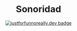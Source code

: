 <div align="center" markdown="1">
<h1>Sonoridad</h1>

[![justforfunnoreally.dev badge](https://img.shields.io/badge/justforfunnoreally-dev-9ff)](https://justforfunnoreally.dev)

<!-- TODO: Description here -->
</div>
